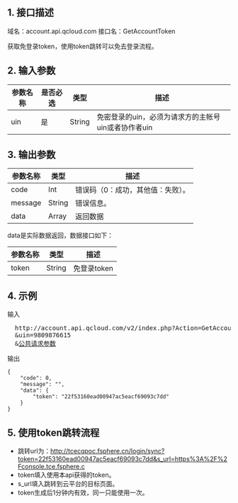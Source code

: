 ## 1. 接口描述

域名：account.api.qcloud.com
接口名：GetAccountToken

获取免登录token，使用token跳转可以免去登录流程。

## 2. 输入参数

|参数名称|是否必选|类型|描述|
|-------|-------|----|---|
|uin|是|String|免密登录的uin，必须为请求方的主帐号uin或者协作者uin|

## 3. 输出参数

| 参数名称 | 类型 | 描述 |
|---------|---------|---------|
| code| Int| 错误码（0：成功，其他值：失败）。|
| message| String| 错误信息。|
| data| Array| 返回数据|

data是实际数据返回，数据接口如下：

| 参数名称 | 类型 | 描述 |
|---------|---------|---------|
| token| String| 免登录token|

## 4. 示例

输入
<pre>
  http://account.api.qcloud.com/v2/index.php?Action=GetAccountToken
  &uin=9809876615
  &<a href="http://tcecqpoc.fsphere.cn/doc/api/229/6976">公共请求参数</a>
</pre>

输出
```
{
    "code": 0,
    "message": "",
    "data": {
        "token": "22f53160ead00947ac5eacf69093c7dd"
    }
}
```

## 5. 使用token跳转流程

* 跳转url为：http://tcecqpoc.fsphere.cn/login/sync?token=22f53160ead00947ac5eacf69093c7dd&s_url=https%3A%2F%2Fconsole.tce.fsphere.c
* token填入使用本api获得的token。
* s_url填入跳转到云平台的目标页面。
* token生成后1分钟内有效，同一只能使用一次。
